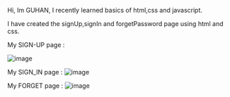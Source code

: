 Hi,
  Im GUHAN, I recently learned basics of html,css and javascript.
  
  I have created the signUp,signIn and forgetPassword page using html and css.
  
My SIGN-UP page :

![image](https://github.com/Guhan11/SignUp-page/assets/113593113/ba57aecd-bda8-46d3-a819-cfe50f5c3a29)

My SIGN_IN page :
![image](https://github.com/Guhan11/SignUp-page/assets/113593113/a609134f-4754-4e74-841b-3cccd03051da)

My FORGET page : 
![image](https://github.com/Guhan11/SignUp-page/assets/113593113/a2d10bfb-59c7-45d3-98c8-06f2360f960d)



